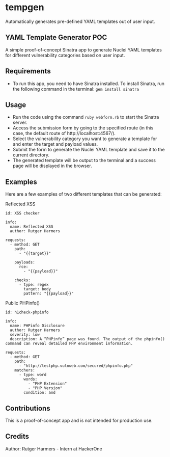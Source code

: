# tempgen
Automatically generates pre-defined YAML templates out of user input.  

## YAML Template Generator POC
A simple proof-of-concept Sinatra app to generate Nuclei YAML templates for different vulnerability categories based on user input.

## Requirements
- To run this app, you need to have Sinatra installed. To install Sinatra, run the following command in the terminal:
```gem install sinatra```

## Usage
- Run the code using the command ```ruby webform.rb``` to start the Sinatra server.
- Access the submission form by going to the specified route (in this case, the default route of http://localhost:4567/).
- Select the vulnerability category you want to generate a template for and enter the target and payload values.
- Submit the form to generate the Nuclei YAML template and save it to the current directory.
- The generated template will be output to the terminal and a success page will be displayed in the browser.

## Examples
Here are a few examples of two different templates that can be generated:

Reflected XSS
```
id: XSS checker

info:
  name: Reflected XSS
  author: Rutger Harmers

requests:
  - method: GET
    path:
      - "{{target}}"

    payloads:
      rce:
        - "{{payload}}"

    checks:
      - type: regex
        target: body
        pattern: "{{payload}}"
```

Public PHPinfo()
```
id: h1check-phpinfo

info:
  name: PHPinfo Disclosure
  author: Rutger Harmers
  severity: low
  description: A “PHPinfo” page was found. The output of the phpinfo() command can reveal detailed PHP environment information.

requests:
  - method: GET
    path:
      - "http://testphp.vulnweb.com/secured/phpinfo.php"
    matchers:
      - type: word
        words:
          - "PHP Extension"
          - "PHP Version"
        condition: and
```

## Contributions
This is a proof-of-concept app and is not intended for production use.

## Credits
Author: Rutger Harmers - Intern at HackerOne
